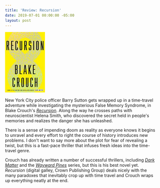 ```yaml
---
title: 'Review: Recursion'
date: 2019-07-01 00:00:00 -05:00
layout: post
---
```


![](/assets/images/811i2lI31-L._AC_UL436_-132x200.jpg)

New York City police officer Barry Sutton gets wrapped up in a time-travel adventure while investigating the mysterious False Memory Syndrome, in Blake Crouch's _[Recursion](https://www.goodreads.com/book/show/42046112-recursion?from_search=true)_. Along the way he crosses paths with neuroscientist Helena Smith, who discovered the secret held in people's memories and realizes the danger she has unleashed.

There is a sense of impending doom as reality as everyone knows it begins to unravel and every effort to right the course of history introduces new problems. I don't want to say more about the plot for fear of revealing a twist, but this is a fast-pace thriller that infuses fresh ideas into the time-travel genre.

Crouch has already written a number of successful thrillers, including _[Dark Matter](https://www.goodreads.com/book/show/27833670-dark-matter)_ and the _[Wayward Pines](https://www.goodreads.com/book/show/15096164-pines)_ series, but this is his best novel yet. _Recursion_ (digital galley, Crown Publishing Group) deals nicely with the many paradoxes that inevitably crop up with time travel and Crouch wraps up everything neatly at the end.
